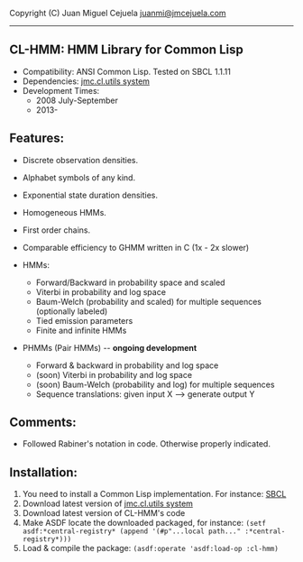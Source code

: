 Copyright (C) Juan Miguel Cejuela <juanmi@jmcejuela.com>

--------------------------------------------------------------------------------
CL-HMM: HMM Library for Common Lisp
--------------------------------------------------------------------------------

* Compatibility: ANSI Common Lisp. Tested on SBCL 1.1.11
* Dependencies: [jmc.cl.utils system](https://github.com/jmcejuela/jmc.cl.utils)
* Development Times:
  * 2008 July-September
  * 2013-


Features:
--------------------------------------------------------------------------------

* Discrete observation densities.
* Alphabet symbols of any kind.
* Exponential state duration densities.
* Homogeneous HMMs.
* First order chains.
* Comparable efficiency to GHMM written in C (1x - 2x slower)
* HMMs:
  * Forward/Backward in probability space and scaled
  * Viterbi in probability and log space
  * Baum-Welch (probability and scaled) for multiple sequences (optionally labeled)
  * Tied emission parameters
  * Finite and infinite HMMs

* PHMMs (Pair HMMs) -- **ongoing development**
  * Forward & backward in probability and log space
  * (soon) Viterbi in probability and log space
  * (soon) Baum-Welch (probability and log) for multiple sequences
  * Sequence translations: given input X --> generate output Y


Comments:
--------------------------------------------------------------------------------

- Followed Rabiner's notation in code. Otherwise properly indicated.


Installation:
--------------------------------------------------------------------------------

1. You need to install a Common Lisp implementation. For instance: [SBCL](http://www.sbcl.org/)
2. Download latest version of [jmc.cl.utils system](https://github.com/jmcejuela/jmc.cl.utils)
3. Download latest version of CL-HMM's code
4. Make ASDF locate the downloaded packaged, for instance: `(setf asdf:*central-registry* (append '(#p"...local path..." :*central-registry*)))`
5. Load & compile the package: `(asdf:operate 'asdf:load-op :cl-hmm)`
